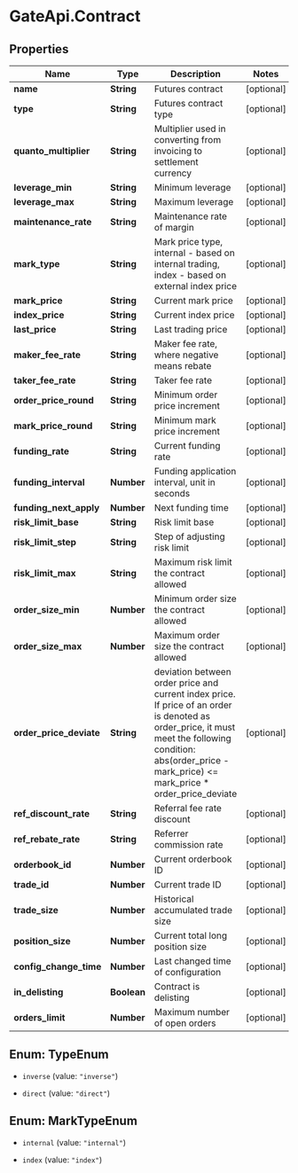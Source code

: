 # GateApi.Contract

## Properties

Name | Type | Description | Notes
------------ | ------------- | ------------- | -------------
**name** | **String** | Futures contract | [optional] 
**type** | **String** | Futures contract type | [optional] 
**quanto_multiplier** | **String** | Multiplier used in converting from invoicing to settlement currency | [optional] 
**leverage_min** | **String** | Minimum leverage | [optional] 
**leverage_max** | **String** | Maximum leverage | [optional] 
**maintenance_rate** | **String** | Maintenance rate of margin | [optional] 
**mark_type** | **String** | Mark price type, internal - based on internal trading, index - based on external index price | [optional] 
**mark_price** | **String** | Current mark price | [optional] 
**index_price** | **String** | Current index price | [optional] 
**last_price** | **String** | Last trading price | [optional] 
**maker_fee_rate** | **String** | Maker fee rate, where negative means rebate | [optional] 
**taker_fee_rate** | **String** | Taker fee rate | [optional] 
**order_price_round** | **String** | Minimum order price increment | [optional] 
**mark_price_round** | **String** | Minimum mark price increment | [optional] 
**funding_rate** | **String** | Current funding rate | [optional] 
**funding_interval** | **Number** | Funding application interval, unit in seconds | [optional] 
**funding_next_apply** | **Number** | Next funding time | [optional] 
**risk_limit_base** | **String** | Risk limit base | [optional] 
**risk_limit_step** | **String** | Step of adjusting risk limit | [optional] 
**risk_limit_max** | **String** | Maximum risk limit the contract allowed | [optional] 
**order_size_min** | **Number** | Minimum order size the contract allowed | [optional] 
**order_size_max** | **Number** | Maximum order size the contract allowed | [optional] 
**order_price_deviate** | **String** | deviation between order price and current index price. If price of an order is denoted as order_price, it must meet the following condition:      abs(order_price - mark_price) &lt;&#x3D; mark_price * order_price_deviate | [optional] 
**ref_discount_rate** | **String** | Referral fee rate discount | [optional] 
**ref_rebate_rate** | **String** | Referrer commission rate | [optional] 
**orderbook_id** | **Number** | Current orderbook ID | [optional] 
**trade_id** | **Number** | Current trade ID | [optional] 
**trade_size** | **Number** | Historical accumulated trade size | [optional] 
**position_size** | **Number** | Current total long position size | [optional] 
**config_change_time** | **Number** | Last changed time of configuration | [optional] 
**in_delisting** | **Boolean** | Contract is delisting | [optional] 
**orders_limit** | **Number** | Maximum number of open orders | [optional] 

## Enum: TypeEnum

* `inverse` (value: `"inverse"`)

* `direct` (value: `"direct"`)


## Enum: MarkTypeEnum

* `internal` (value: `"internal"`)

* `index` (value: `"index"`)


